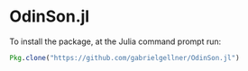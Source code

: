 # OdinSon.jl

To install the package, at the Julia command prompt run:
```julia
Pkg.clone("https://github.com/gabrielgellner/OdinSon.jl")
```
